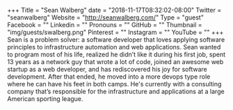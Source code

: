 +++
Title = "Sean Walberg"
date = "2018-11-17T08:32:02-08:00"
Twitter = "seanwalberg"
Website = "http://seanwalberg.com/"
Type = "guest"
Facebook = ""
Linkedin = ""
Pronouns = ""
GitHub = ""
Thumbnail = "img/guests/swalberg.png"
Pinterest = ""
Instagram = ""
YouTube = ""
+++
Sean is a problem solver: a software developer that loves applying software principles to infrastructure automation and web applications. Sean wanted to program most of his life, realized he didn’t like it during his first job, spent 13 years as a network guy that wrote a lot of code, joined an awesome web startup as a web developer, and has rediscovered his joy for software development. After that ended, he moved into a more devops type role where he can have his feet in both camps. He's currently with a consulting company that’s responsible for the infrastructure and applications at a large American sporting league.
